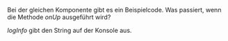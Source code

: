Bei der gleichen Komponente gibt es ein Beispielcode. Was passiert, wenn die Methode *onUp* ausgeführt wird?

<div class="hint">
<i>logInfo</i> gibt den String auf der Konsole aus.  
</div>
